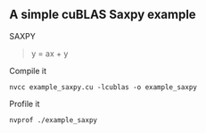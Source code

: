## A simple cuBLAS Saxpy example
SAXPY
> y = ax + y

Compile it
```
nvcc example_saxpy.cu -lcublas -o example_saxpy
```

Profile it
```
nvprof ./example_saxpy
```
